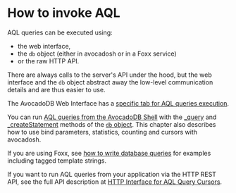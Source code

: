 How to invoke AQL
=================

AQL queries can be executed using:

- the web interface,
- the `db` object (either in avocadosh or in a Foxx service)
- or the raw HTTP API.

There are always calls to the server's API under the hood, but the web interface
and the `db` object abstract away the low-level communication details and are
thus easier to use.

The AvocadoDB Web Interface has a [specific tab for AQL queries execution](../Invocation/WithWebInterface.md).

You can run [AQL queries from the AvocadoDB Shell](../Invocation/WithAvocadosh.md)
with the [_query](WithAvocadosh.html#with-dbquery) and
[_createStatement](WithAvocadosh.html#with-createstatement-avocadostatement) methods
of the [`db` object](../../Manual/Appendix/References/DBObject.html). This chapter
also describes how to use bind parameters, statistics, counting and cursors with
avocadosh.

If you are using Foxx, see [how to write database queries](../../Manual/Foxx/GettingStarted.html#writing-database-queries)
for examples including tagged template strings.

If you want to run AQL queries from your application via the HTTP REST API,
see the full API description at [HTTP Interface for AQL Query Cursors](../../HTTP/AqlQueryCursor/index.html).
